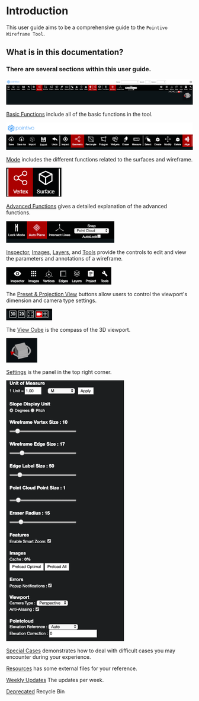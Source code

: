# Introduction

This user guide aims to be a comprehensive guide to the `Pointivo Wireframe Tool`.

## What is in this documentation?

### **There are several sections within this user guide.**

![](.gitbook/assets/image%20%281%29.png)

[Basic Functions](basic-function/) include all of the basic functions in the tool.

![](.gitbook/assets/picture2%20%281%29.png)

[Mode](mode/) includes the different functions related to the surfaces and wireframe.

![](.gitbook/assets/vertex-and-surface-mode.png)

[Advanced Functions](advanced-function/) gives a detailed explanation of the advanced functions.

![](.gitbook/assets/picture3.png)

[Inspector](properties.md), [Images](images.md), [Layers](layers/), and [Tools](tools/) provide the controls to edit and view the parameters and annotations of a wireframe.

![](.gitbook/assets/picture4%20%281%29.png)

The [Preset & Projection View](preset-and-projection-view.md) buttons allow users to control the viewport's dimension and camera type settings.

![](.gitbook/assets/picture5.png)

The [View Cube](view-cube.md) is the compass of the 3D viewport.

![](.gitbook/assets/picture6%20%281%29.png)

[Settings](settings.md) is the panel in the top right corner.

![](.gitbook/assets/p8.png)

[Special Cases](special-cases/) demonstrates how to deal with difficult cases you may encounter during your experience.

[Resources](resources/) has some external files for your reference.

[Weekly Updates](weekly-updates/) The updates per week.

[Deprecated](deprecated/) Recycle Bin

